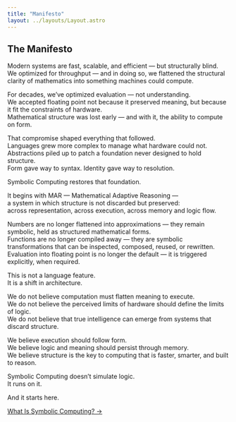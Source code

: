 ```yaml
---
title: "Manifesto"
layout: ../layouts/Layout.astro
---
```


## The Manifesto  

Modern systems are fast, scalable, and efficient — but structurally blind.  
We optimized for throughput — and in doing so, we flattened the structural clarity of mathematics into something machines could compute.

For decades, we’ve optimized evaluation — not understanding.  
We accepted floating point not because it preserved meaning, but because it fit the constraints of hardware.  
Mathematical structure was lost early — and with it, the ability to compute on form.

That compromise shaped everything that followed.  
Languages grew more complex to manage what hardware could not.  
Abstractions piled up to patch a foundation never designed to hold structure.  
Form gave way to syntax. Identity gave way to resolution.

Symbolic Computing restores that foundation.

It begins with MAR — Mathematical Adaptive Reasoning —  
a system in which structure is not discarded but preserved:  
across representation, across execution, across memory and logic flow.

Numbers are no longer flattened into approximations — they remain symbolic, held as structured mathematical forms.  
Functions are no longer compiled away — they are symbolic transformations that can be inspected, composed, reused, or rewritten.  
Evaluation into floating point is no longer the default — it is triggered explicitly, when required.

This is not a language feature.  
It is a shift in architecture.

We do not believe computation must flatten meaning to execute.  
We do not believe the perceived limits of hardware should define the limits of logic.  
We do not believe that true intelligence can emerge from systems that discard structure.

We believe execution should follow form.  
We believe logic and meaning should persist through memory.  
We believe structure is the key to computing that is faster, smarter, and built to reason.

Symbolic Computing doesn’t simulate logic.  
It runs on it.

And it starts here.

<div class="hidden sm:flex justify-end mt-12 text-sm font-medium">
  <a href="/what-is-symbolic-computing" class="link-nav-soft">What Is Symbolic Computing? →</a>
</div>
